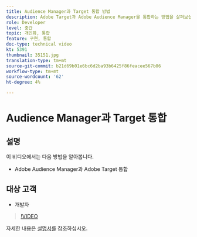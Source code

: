 ```yaml
---
title: Audience Manager과 Target 통합 방법
description: Adobe Target과 Adobe Audience Manager을 통합하는 방법을 살펴보십시오.
role: Developer
level: 중간
topic: 개인화, 통합
feature: 구현, 통합
doc-type: technical video
kt: 5391
thumbnail: 35151.jpg
translation-type: tm+mt
source-git-commit: b21d69b01e6bc6d2ba93b6425f86feacee567b06
workflow-type: tm+mt
source-wordcount: '62'
ht-degree: 4%

---
```



# Audience Manager과 Target 통합

## 설명

이 비디오에서는 다음 방법을 알아봅니다.

* Adobe Audience Manager과 Adobe Target 통합

## 대상 고객

* 개발자

>[!VIDEO](https://video.tv.adobe.com/v/35151/?quality=12)

자세한 내용은 [설명서](https://docs.adobe.com/content/help/en/audience-manager/user-guide/implementation-integration-guides/integration-other-solutions/aam-target-integration.html)를 참조하십시오.
